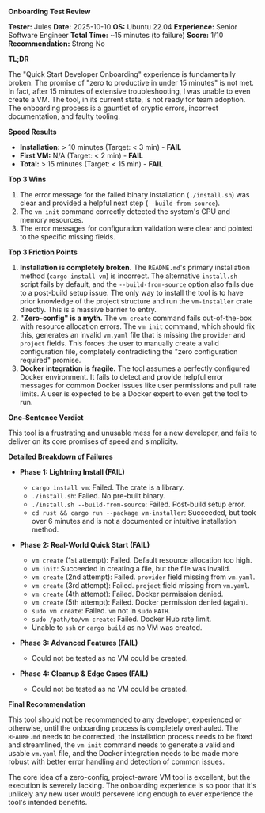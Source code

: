 **Onboarding Test Review**

**Tester:** Jules
**Date:** 2025-10-10
**OS:** Ubuntu 22.04
**Experience:** Senior Software Engineer
**Total Time:** ~15 minutes (to failure)
**Score:** 1/10
**Recommendation:** Strong No

**TL;DR**

The "Quick Start Developer Onboarding" experience is fundamentally broken. The promise of "zero to productive in under 15 minutes" is not met. In fact, after 15 minutes of extensive troubleshooting, I was unable to even create a VM. The tool, in its current state, is not ready for team adoption. The onboarding process is a gauntlet of cryptic errors, incorrect documentation, and faulty tooling.

**Speed Results**

*   **Installation:** > 10 minutes (Target: < 3 min) - **FAIL**
*   **First VM:** N/A (Target: < 2 min) - **FAIL**
*   **Total:** > 15 minutes (Target: < 15 min) - **FAIL**

**Top 3 Wins**

1.  The error message for the failed binary installation (`./install.sh`) was clear and provided a helpful next step (`--build-from-source`).
2.  The `vm init` command correctly detected the system's CPU and memory resources.
3.  The error messages for configuration validation were clear and pointed to the specific missing fields.

**Top 3 Friction Points**

1.  **Installation is completely broken.** The `README.md`'s primary installation method (`cargo install vm`) is incorrect. The alternative `install.sh` script fails by default, and the `--build-from-source` option also fails due to a post-build setup issue. The only way to install the tool is to have prior knowledge of the project structure and run the `vm-installer` crate directly. This is a massive barrier to entry.
2.  **"Zero-config" is a myth.** The `vm create` command fails out-of-the-box with resource allocation errors. The `vm init` command, which should fix this, generates an invalid `vm.yaml` file that is missing the `provider` and `project` fields. This forces the user to manually create a valid configuration file, completely contradicting the "zero configuration required" promise.
3.  **Docker integration is fragile.** The tool assumes a perfectly configured Docker environment. It fails to detect and provide helpful error messages for common Docker issues like user permissions and pull rate limits. A user is expected to be a Docker expert to even get the tool to run.

**One-Sentence Verdict**

This tool is a frustrating and unusable mess for a new developer, and fails to deliver on its core promises of speed and simplicity.

**Detailed Breakdown of Failures**

*   **Phase 1: Lightning Install (FAIL)**
    *   `cargo install vm`: Failed. The crate is a library.
    *   `./install.sh`: Failed. No pre-built binary.
    *   `./install.sh --build-from-source`: Failed. Post-build setup error.
    *   `cd rust && cargo run --package vm-installer`: Succeeded, but took over 6 minutes and is not a documented or intuitive installation method.

*   **Phase 2: Real-World Quick Start (FAIL)**
    *   `vm create` (1st attempt): Failed. Default resource allocation too high.
    *   `vm init`: Succeeded in creating a file, but the file was invalid.
    *   `vm create` (2nd attempt): Failed. `provider` field missing from `vm.yaml`.
    *   `vm create` (3rd attempt): Failed. `project` field missing from `vm.yaml`.
    *   `vm create` (4th attempt): Failed. Docker permission denied.
    *   `vm create` (5th attempt): Failed. Docker permission denied (again).
    *   `sudo vm create`: Failed. `vm` not in `sudo` `PATH`.
    *   `sudo /path/to/vm create`: Failed. Docker Hub rate limit.
    *   Unable to `ssh` or `cargo build` as no VM was created.

*   **Phase 3: Advanced Features (FAIL)**
    *   Could not be tested as no VM could be created.

*   **Phase 4: Cleanup & Edge Cases (FAIL)**
    *   Could not be tested as no VM could be created.

**Final Recommendation**

This tool should not be recommended to any developer, experienced or otherwise, until the onboarding process is completely overhauled. The `README.md` needs to be corrected, the installation process needs to be fixed and streamlined, the `vm init` command needs to generate a valid and usable `vm.yaml` file, and the Docker integration needs to be made more robust with better error handling and detection of common issues.

The core idea of a zero-config, project-aware VM tool is excellent, but the execution is severely lacking. The onboarding experience is so poor that it's unlikely any new user would persevere long enough to ever experience the tool's intended benefits.
